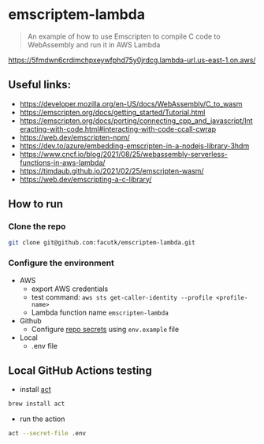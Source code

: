 # emscriptem-lambda

> An example of how to use Emscripten to compile C code to WebAssembly and run it in AWS Lambda

https://5fmdwn6crdimchpxeywfphd75y0jrdcg.lambda-url.us-east-1.on.aws/

## Useful links:
- https://developer.mozilla.org/en-US/docs/WebAssembly/C_to_wasm
- https://emscripten.org/docs/getting_started/Tutorial.html
- https://emscripten.org/docs/porting/connecting_cpp_and_javascript/Interacting-with-code.html#interacting-with-code-ccall-cwrap
- https://web.dev/emscripten-npm/
- https://dev.to/azure/embedding-emscripten-in-a-nodejs-library-3hdm
- https://www.cncf.io/blog/2021/08/25/webassembly-serverless-functions-in-aws-lambda/
- https://timdaub.github.io/2021/02/25/emscripten-wasm/
- https://web.dev/emscripting-a-c-library/

## How to run

### Clone the repo
```sh
git clone git@github.com:facutk/emscriptem-lambda.git
```

### Configure the environment

- AWS
  - export AWS credentials
  - test command: `aws sts get-caller-identity --profile <profile-name>`
  - Lambda function name `emscripten-lambda`
- Github
  - Configure [repo secrets](https://github.com/facutk/emscriptem-lambda/settings/secrets/actions) using `env.example` file
- Local
  - .env file


## Local GitHub Actions testing
- install [act](https://github.com/nektos/act)
```sh
brew install act
```

- run the action
```sh
act --secret-file .env
```
